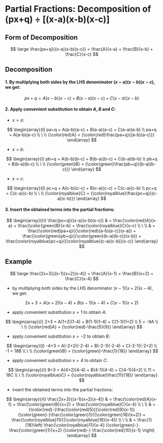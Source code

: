 # Partial Fractions: Decomposition of (px+q) ÷ [(x-a)(x-b)(x-c)]

## Form of Decomposition

$$
\large
\frac{px+q}{(x-a)(x-b)(x-c)} = \frac{A}{x-a} + \frac{B}{x-b} + \frac{C}{x-c}
$$

## Decomposition

#### 1. By multiplying both sides by the LHS denominator $(x-a)(x-b)(x-c)$, we get:

$$
px+q = A(x-b)(x-c) + B(x-a)(x-c) + C(x-a)(x-b)
$$

#### 2. Apply convenient substitution to obtain $A$, $B$ and $C$:

- $x=a$:

$$
\begin{array}{l}
pa+q = A(a-b)(a-c) + B(a-a)(a-c) + C(a-a)(a-b)
\\
pa+q = A(a-b)(a-c)
\\
\ 
\\
{\color{red}A} = {\color{red}\frac{pa+q}{(a-b)(a-c)}}
\end{array}
$$

- $x=b$:

$$
\begin{array}{l}
pb+q = A(b-b)(b-c) + B(b-a)(b-c) + C(b-a)(b-b)
\\
pb+q = B(b-a)(b-c)
\\
\ 
\\
{\color{green}B} = {\color{green}\frac{pb+q}{(b-a)(b-c)}}
\end{array}
$$

- $x=c$:

$$
\begin{array}{l}
pc+q = A(c-b)(c-c) + B(c-a)(c-c) + C(c-a)(c-b)
\\
pc+q = C(c-a)(c-b)
\\
\ 
\\
{\color{royalblue}C} = {\color{royalblue}\frac{pc+q}{(c-a)(c-b)}}
\end{array}
$$

#### 3. Insert the obtained terms into the partial fractions:

$$
\begin{array}{rl}
\frac{px+q}{(x-a)(x-b)(x-c)} & = \frac{\color{red}A}{x-a} + \frac{\color{green}B}{x-b} + \frac{\color{royalblue}C}{x-c}
\\
\ 
\\
& = \frac{\color{red}pa+q}{{\color{red}(a-b)(a-c)}(x-a)} +  \frac{\color{green}pb+q}{{\color{green}(b-a)(b-c)}(x-b)} +  \frac{\color{royalblue}pc+q}{{\color{royalblue}(c-a)(c-b)}(x-c)}
\end{array}
$$

## Example

$$
\large
\frac{2x+3}{(x-1)(x+2)(x-4)} = \frac{A}{x-1} + \frac{B}{x+2} + \frac{C}{x-4}
$$

- by multiplying both sides by the LHS denominator $(x-1)(x+2)(x-4)$, we get:

$$
2x+3 = A(x+2)(x-4) + B(x-1)(x-4) + C(x-1)(x+2)
$$

- apply convenient substitution $x=1$ to obtain $A$:

$$
\begin{array}{l}
2+3 = A(1+2)(1-4) + B(1-1)(1-4) + C(1-1)(1+2)
\\
5 = -9A
\\
\ 
\\
{\color{red}A} = {\color{red}-\frac{5}{9}}
\end{array}
$$

- apply convenient substitution $x=-2$ to obtain $B$:

$$
\begin{array}{l}
-4+3 = A(-2+2)(-2-4) + B(-2-1)(-2-4) + C(-2-1)(-2+2)
\\
-1 = 18B
\\
\ 
\\
{\color{green}B} = {\color{green}-\frac{1}{18}}
\end{array}
$$

- apply convenient substitution $x=4$ to obtain $C$:

$$
\begin{array}{l}
8+3 = A(4+2)(4-4) + B(4-1)(4-4) + C(4-1)(4+2)
\\
11 = 18C
\\
\ 
\\
{\color{royalblue}C} = {\color{royalblue}\frac{11}{18}}
\end{array}
$$

- insert the obtained terms into the partial fractions:

$$
\begin{array}{rl}
\frac{2x+3}{(x-1)(x+2)(x-4)} & = \frac{\color{red}A}{x-1} + \frac{\color{green}B}{x+2} + \frac{\color{royalblue}C}{x-4}
\\
\ 
\\
& = {\color{red}-}\frac{\color{red}5}{{\color{red}9}(x-1)} {\color{green}-}\frac{\color{green}1}{{\color{green}18}(x+2)} + \frac{\color{royalblue}11}{{\color{royalblue}18}(x-4)}
\\
\ 
\\
& = \frac{1}{18}\left(
\frac{\color{royalblue}11}{x-4} {\color{green}-} \frac{\color{green}1}{x+2} {\color{red}-} \frac{\color{red}10}{x-1}
\right)
\end{array}
$$

